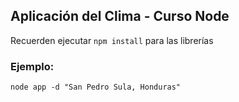 ## Aplicación del Clima - Curso Node

Recuerden ejecutar ```npm install``` para las librerías 

### Ejemplo: 
```
node app -d "San Pedro Sula, Honduras"
```